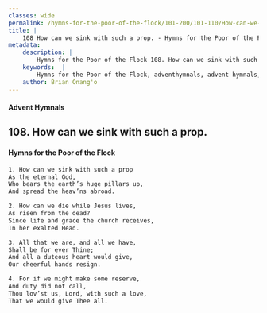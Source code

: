 ```yaml
---
classes: wide
permalink: /hymns-for-the-poor-of-the-flock/101-200/101-110/How-can-we-sink-with-such-a-prop/
title: |
    108 How can we sink with such a prop. - Hymns for the Poor of the Flock
metadata:
    description: |
        Hymns for the Poor of the Flock 108. How can we sink with such a prop.. How can we sink with such a prop As the eternal God, Who bears the earth’s huge pillars up, And spread the heav’ns abroad. 
    keywords:  |
        Hymns for the Poor of the Flock, adventhymnals, advent hymnals, How can we sink with such a prop., How can we sink with such a prop, 
    author: Brian Onang'o
---
```


#### Advent Hymnals
## 108. How can we sink with such a prop.
####  Hymns for the Poor of the Flock

```txt
1. How can we sink with such a prop
As the eternal God,
Who bears the earth’s huge pillars up,
And spread the heav’ns abroad.

2. How can we die while Jesus lives,
As risen from the dead?
Since life and grace the church receives,
In her exalted Head.

3. All that we are, and all we have,
Shall be for ever Thine;
And all a duteous heart would give, 
Our cheerful hands resign.

4. For if we might make some reserve, 
And duty did not call,
Thou lov’st us, Lord, with such a love, 
That we would give Thee all.
```